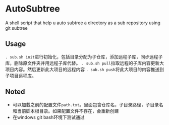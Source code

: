 # AutoSubtree
A shell script that help u auto subtree a directory as a sub repository using git subtree

## Usage
`. sub.sh init`进行初始化，包括目录分配为子仓库，添加远程子库，同步远程子库，删除原文件夹并用远程子库代替。
`. sub.sh pull`拉取远程的子库内容更新大项目内容。然后更新此大项目的远程内容
`. sub.sh push`将此大项目的内容推送到子项目远程库。

## Noted
- 可以加载之前的配置文件`path.txt`。里面包含仓库名，子目录路径，子目录名和当前脚本根目录。如果配置文件不存在，会重新创建
- 在windows git bash环境下测试通过
